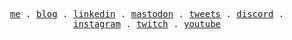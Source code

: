 <p align="center">
  <samp>
    <a href="https://gitcoder.me">me</a> .
    <a href="https://gitcoder.me/articles">blog</a> .
    <a href="https://linkedin.com/in/letyassine/">linkedin</a> .
    <a href="https://mastodon.social/@gitcoder">mastodon</a> .
    <a href="https://x.com/thegitcoder">tweets</a> .
    <a href="https://discord.com/invite/5TnK7wuzw6">discord</a> .
    <a href="https://instagram.com/gitcoder">instagram</a> .
    <a href="https://twitch.tv/thegitcoder">twitch</a> .
    <a href="https://youtube.com/@thegitcoder?sub_confirmation=1">youtube</a>
  </samp>
</p>
